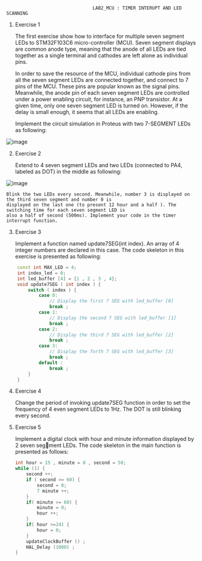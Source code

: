                                     LAB2_MCU : TIMER INTERUPT AND LED SCANNING
                                    
1. Exercise 1

    The first exercise show how to interface for multiple seven segment LEDs to STM32F103C6 micro-controller
    (MCU). Seven segment displays are common anode type, meaning that the anode of all LEDs are tied together
    as a single terminal and cathodes are left alone as individual pins.
    
    In order to save the resource of the MCU, individual cathode pins from all the seven segment LEDs are
    connected together, and connect to 7 pins of the MCU. These pins are popular known as the signal pins.
    Meanwhile, the anode pin of each seven segment LEDs are controlled under a power enabling circuit, for
    instance, an PNP transistor. At a given time, only one seven segment LED is turned on. However, if the
    delay is small enough, it seems that all LEDs are enabling.
    
    Implement the circuit simulation in Proteus with two 7-SEGMENT LEDs as following:
    
![image](https://user-images.githubusercontent.com/106461205/236117867-0457a46d-dc4c-4884-9fc4-831d7dda71d7.png)

2. Exercise 2
  
    Extend to 4 seven segment LEDs and two LEDs (connected to PA4, labeled as DOT) in the middle as following:
    
![image](https://user-images.githubusercontent.com/106461205/236117954-045b1f11-4eee-4c31-8187-a9b9c81d8996.png)
    
    Blink the two LEDs every second. Meanwhile, number 3 is displayed on the third seven segment and number 0 is
    displayed on the last one (to present 12 hour and a half ). The switching time for each seven segment LED is
    also a half of second (500ms). Implement your code in the timer interrupt function.

3. Exercise 3

    Implement a function named update7SEG(int index). An array of 4 integer numbers are declared in this case. 
    The code skeleton in this exercise is presented as following:
    
```cpp
    const int MAX_LED = 4;
    int index_led = 0;
    int led_buffer [4] = {1 , 2 , 3 , 4};
    void update7SEG ( int index ) {
        switch ( index ) {
            case 0:
                // Display the first 7 SEG with led_buffer [0]
                break ;
            case 1:
                // Display the second 7 SEG with led_buffer [1]
                break ;
            case 2:
                // Display the third 7 SEG with led_buffer [2]
                break ;
            case 3:
                // Display the forth 7 SEG with led_buffer [3]                
                break ;
            default :            
                break ;                
        }        
    }
```
4. Exercise 4

    Change the period of invoking update7SEG function in order to set the frequency of 4 even segment LEDs to 1Hz.
    The DOT is still blinking every second.
    
5. Exercise 5
 
    Implement a digital clock with hour and minute information displayed by 2 seven segment LEDs. The code skeleton
    in the main function is presented as follows:
    ```cpp
    int hour = 15 , minute = 8 , second = 50;
    while (1) {      
        second ++;       
        if ( second >= 60) {    
            second = 0;            
            7 minute ++;            
        }
        if( minute >= 60) {        
            minute = 0;            
            hour ++;
        }        
        if( hour >=24) {        
            hour = 0;        
        }        
        updateClockBuffer () ;       
        HAL_Delay (1000) ;        
    }
    ```
    


